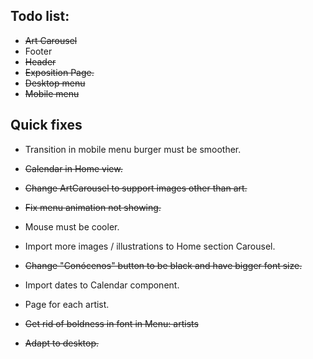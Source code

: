 ## Todo list:

- ~~Art Carousel~~
- Footer
- ~~Header~~
- ~~Exposition Page.~~
- ~~Desktop menu~~
- ~~Mobile menu~~

## Quick fixes

- Transition in mobile menu burger must be smoother.

- ~~Calendar in Home view.~~
- ~~Change ArtCarousel to support images other than art.~~
- ~~Fix menu animation not showing.~~

- Mouse must be cooler.
- Import more images / illustrations to Home section Carousel.
- ~~Change "Conócenos" button to be black and have bigger font size.~~
- Import dates to Calendar component.
- Page for each artist.
- ~~Get rid of boldness in font in Menu: artists~~
- ~~Adapt to desktop.~~
